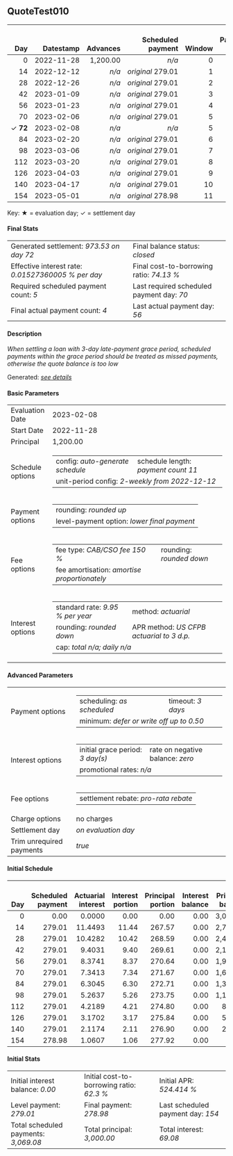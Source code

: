 <h2>QuoteTest010</h2>
<table>
    <thead style="vertical-align: bottom;">
        <th class="ci00" style="text-align: right;">Day</th>
        <th class="ci01" style="text-align: right;">Datestamp</th>
        <th class="ci02" style="text-align: right;">Advances</th>
        <th class="ci03" style="text-align: right;">Scheduled payment</th>
        <th class="ci04" style="text-align: right;">Window</th>
        <th class="ci05" style="text-align: right;">Payment due</th>
        <th class="ci06" style="text-align: right;">Actual payments</th>
        <th class="ci07" style="text-align: right;">Generated payment</th>
        <th class="ci08" style="text-align: right;">Net effect</th>
        <th class="ci09" style="text-align: right;">Payment status</th>
        <th class="ci10" style="text-align: right;">Balance status</th>
        <th class="ci11" style="text-align: right;">Actuarial interest</th>
        <th class="ci12" style="text-align: right;">New interest</th>
        <th class="ci13" style="text-align: right;">Interest portion</th>
        <th class="ci14" style="text-align: right;">Fee rebate if&nbsp;settled</th>
        <th class="ci15" style="text-align: right;">Fee rebate</th>
        <th class="ci16" style="text-align: right;">Fee portion</th>
        <th class="ci17" style="text-align: right;">Principal portion</th>
        <th class="ci18" style="text-align: right;">Interest balance</th>
        <th class="ci19" style="text-align: right;">Fee balance</th>
        <th class="ci20" style="text-align: right;">Principal balance</th>
        <th class="ci21" style="text-align: right;">Settlement figure</th>
    </thead>
    <tr style="text-align: right;">
        <td class="ci00">0</td>
        <td class="ci01" style="white-space: nowrap;">2022-11-28</td>
        <td class="ci02">1,200.00</td>
        <td class="ci03" style="white-space: nowrap;"><i>n/a<i></td>
        <td class="ci04">0</td>
        <td class="ci05">0.00</td>
        <td class="ci06"><i>n/a</i></td>
        <td class="ci07"><i>n/a</i></td>
        <td class="ci08">0.00</td>
        <td class="ci09"><i>none&nbsp;scheduled</i></td>
        <td class="ci10">open</td>
        <td class="ci11">0.0000</td>
        <td class="ci12">0.0000</td>
        <td class="ci13">0.00</td>
        <td class="ci14">1,800.00</td>
        <td class="ci15">0.00</td>
        <td class="ci16">0.00</td>
        <td class="ci17">0.00</td>
        <td class="ci18">0.0000</td>
        <td class="ci19">1,800.00</td>
        <td class="ci20">1,200.00</td>
        <td class="ci21">3,000.00</td>
    </tr>
    <tr style="text-align: right;">
        <td class="ci00">14</td>
        <td class="ci01" style="white-space: nowrap;">2022-12-12</td>
        <td class="ci02"><i>n/a</i></td>
        <td class="ci03" style="white-space: nowrap;"><i>original</i> 279.01</td>
        <td class="ci04">1</td>
        <td class="ci05">279.01</td>
        <td class="ci06">0:&nbsp;<i>confirmed</i>&nbsp;279.01;&nbsp;14:&nbsp;27901;&nbsp;<i>n/a</i></td>
        <td class="ci07"><i>n/a</i></td>
        <td class="ci08">279.01</td>
        <td class="ci09"><i>payment&nbsp;made</i></td>
        <td class="ci10">open</td>
        <td class="ci11">11.4493</td>
        <td class="ci12">11.4493</td>
        <td class="ci13">11.44</td>
        <td class="ci14">1,636.37</td>
        <td class="ci15">0.00</td>
        <td class="ci16">160.55</td>
        <td class="ci17">107.02</td>
        <td class="ci18">0.0000</td>
        <td class="ci19">1,639.45</td>
        <td class="ci20">1,092.98</td>
        <td class="ci21">1,096.06</td>
    </tr>
    <tr style="text-align: right;">
        <td class="ci00">28</td>
        <td class="ci01" style="white-space: nowrap;">2022-12-26</td>
        <td class="ci02"><i>n/a</i></td>
        <td class="ci03" style="white-space: nowrap;"><i>original</i> 279.01</td>
        <td class="ci04">2</td>
        <td class="ci05">279.01</td>
        <td class="ci06">0:&nbsp;<i>confirmed</i>&nbsp;279.01;&nbsp;28:&nbsp;27901;&nbsp;<i>n/a</i></td>
        <td class="ci07"><i>n/a</i></td>
        <td class="ci08">279.01</td>
        <td class="ci09"><i>payment&nbsp;made</i></td>
        <td class="ci10">open</td>
        <td class="ci11">10.4282</td>
        <td class="ci12">10.4282</td>
        <td class="ci13">10.42</td>
        <td class="ci14">1,472.73</td>
        <td class="ci15">0.00</td>
        <td class="ci16">161.16</td>
        <td class="ci17">107.43</td>
        <td class="ci18">0.0000</td>
        <td class="ci19">1,478.29</td>
        <td class="ci20">985.55</td>
        <td class="ci21">991.11</td>
    </tr>
    <tr style="text-align: right;">
        <td class="ci00">42</td>
        <td class="ci01" style="white-space: nowrap;">2023-01-09</td>
        <td class="ci02"><i>n/a</i></td>
        <td class="ci03" style="white-space: nowrap;"><i>original</i> 279.01</td>
        <td class="ci04">3</td>
        <td class="ci05">279.01</td>
        <td class="ci06">0:&nbsp;<i>confirmed</i>&nbsp;279.01;&nbsp;42:&nbsp;27901;&nbsp;<i>n/a</i></td>
        <td class="ci07"><i>n/a</i></td>
        <td class="ci08">279.01</td>
        <td class="ci09"><i>payment&nbsp;made</i></td>
        <td class="ci10">open</td>
        <td class="ci11">9.4031</td>
        <td class="ci12">9.4031</td>
        <td class="ci13">9.40</td>
        <td class="ci14">1,309.10</td>
        <td class="ci15">0.00</td>
        <td class="ci16">161.77</td>
        <td class="ci17">107.84</td>
        <td class="ci18">0.0000</td>
        <td class="ci19">1,316.52</td>
        <td class="ci20">877.71</td>
        <td class="ci21">885.13</td>
    </tr>
    <tr style="text-align: right;">
        <td class="ci00">56</td>
        <td class="ci01" style="white-space: nowrap;">2023-01-23</td>
        <td class="ci02"><i>n/a</i></td>
        <td class="ci03" style="white-space: nowrap;"><i>original</i> 279.01</td>
        <td class="ci04">4</td>
        <td class="ci05">279.01</td>
        <td class="ci06">0:&nbsp;<i>confirmed</i>&nbsp;279.01;&nbsp;56:&nbsp;27901;&nbsp;<i>n/a</i></td>
        <td class="ci07"><i>n/a</i></td>
        <td class="ci08">279.01</td>
        <td class="ci09"><i>payment&nbsp;made</i></td>
        <td class="ci10">open</td>
        <td class="ci11">8.3741</td>
        <td class="ci12">8.3741</td>
        <td class="ci13">8.37</td>
        <td class="ci14">1,145.46</td>
        <td class="ci15">0.00</td>
        <td class="ci16">162.39</td>
        <td class="ci17">108.25</td>
        <td class="ci18">0.0000</td>
        <td class="ci19">1,154.13</td>
        <td class="ci20">769.46</td>
        <td class="ci21">778.13</td>
    </tr>
    <tr style="text-align: right;">
        <td class="ci00">70</td>
        <td class="ci01" style="white-space: nowrap;">2023-02-06</td>
        <td class="ci02"><i>n/a</i></td>
        <td class="ci03" style="white-space: nowrap;"><i>original</i> 279.01</td>
        <td class="ci04">5</td>
        <td class="ci05">279.01</td>
        <td class="ci06"><i>n/a</i></td>
        <td class="ci07"><i>n/a</i></td>
        <td class="ci08">0.00</td>
        <td class="ci09"><i>payment&nbsp;due</i></td>
        <td class="ci10">open</td>
        <td class="ci11">7.3413</td>
        <td class="ci12">7.3413</td>
        <td class="ci13">0.00</td>
        <td class="ci14">981.82</td>
        <td class="ci15">0.00</td>
        <td class="ci16">0.00</td>
        <td class="ci17">0.00</td>
        <td class="ci18">7.3413</td>
        <td class="ci19">1,154.13</td>
        <td class="ci20">769.46</td>
        <td class="ci21">949.11</td>
    </tr>
    <tr style="text-align: right;">
        <td class="ci00">&#x2713;&nbsp;<b>72</b></td>
        <td class="ci01" style="white-space: nowrap;">2023-02-08</td>
        <td class="ci02"><i>n/a</i></td>
        <td class="ci03" style="white-space: nowrap;"><i>n/a<i></td>
        <td class="ci04">5</td>
        <td class="ci05">0.00</td>
        <td class="ci06"><i>n/a</i></td>
        <td class="ci07">973.53</td>
        <td class="ci08">973.53</td>
        <td class="ci09"><i>generated</i></td>
        <td class="ci10">closed</td>
        <td class="ci11">1.0488</td>
        <td class="ci12">1.0488</td>
        <td class="ci13">8.39</td>
        <td class="ci14">958.45</td>
        <td class="ci15">958.45</td>
        <td class="ci16">195.68</td>
        <td class="ci17">769.46</td>
        <td class="ci18">0.0000</td>
        <td class="ci19">0.00</td>
        <td class="ci20">0.00</td>
        <td class="ci21">0.00</td>
    </tr>
    <tr style="text-align: right;">
        <td class="ci00">84</td>
        <td class="ci01" style="white-space: nowrap;">2023-02-20</td>
        <td class="ci02"><i>n/a</i></td>
        <td class="ci03" style="white-space: nowrap;"><i>original</i> 279.01</td>
        <td class="ci04">6</td>
        <td class="ci05">0.00</td>
        <td class="ci06"><i>n/a</i></td>
        <td class="ci07"><i>n/a</i></td>
        <td class="ci08">0.00</td>
        <td class="ci09"><i>no&nbsp;longer&nbsp;required</i></td>
        <td class="ci10">closed</td>
        <td class="ci11">0.0000</td>
        <td class="ci12">0.0000</td>
        <td class="ci13">0.00</td>
        <td class="ci14">0.00</td>
        <td class="ci15">0.00</td>
        <td class="ci16">0.00</td>
        <td class="ci17">0.00</td>
        <td class="ci18">0.0000</td>
        <td class="ci19">0.00</td>
        <td class="ci20">0.00</td>
        <td class="ci21">0.00</td>
    </tr>
    <tr style="text-align: right;">
        <td class="ci00">98</td>
        <td class="ci01" style="white-space: nowrap;">2023-03-06</td>
        <td class="ci02"><i>n/a</i></td>
        <td class="ci03" style="white-space: nowrap;"><i>original</i> 279.01</td>
        <td class="ci04">7</td>
        <td class="ci05">0.00</td>
        <td class="ci06"><i>n/a</i></td>
        <td class="ci07"><i>n/a</i></td>
        <td class="ci08">0.00</td>
        <td class="ci09"><i>no&nbsp;longer&nbsp;required</i></td>
        <td class="ci10">closed</td>
        <td class="ci11">0.0000</td>
        <td class="ci12">0.0000</td>
        <td class="ci13">0.00</td>
        <td class="ci14">0.00</td>
        <td class="ci15">0.00</td>
        <td class="ci16">0.00</td>
        <td class="ci17">0.00</td>
        <td class="ci18">0.0000</td>
        <td class="ci19">0.00</td>
        <td class="ci20">0.00</td>
        <td class="ci21">0.00</td>
    </tr>
    <tr style="text-align: right;">
        <td class="ci00">112</td>
        <td class="ci01" style="white-space: nowrap;">2023-03-20</td>
        <td class="ci02"><i>n/a</i></td>
        <td class="ci03" style="white-space: nowrap;"><i>original</i> 279.01</td>
        <td class="ci04">8</td>
        <td class="ci05">0.00</td>
        <td class="ci06"><i>n/a</i></td>
        <td class="ci07"><i>n/a</i></td>
        <td class="ci08">0.00</td>
        <td class="ci09"><i>no&nbsp;longer&nbsp;required</i></td>
        <td class="ci10">closed</td>
        <td class="ci11">0.0000</td>
        <td class="ci12">0.0000</td>
        <td class="ci13">0.00</td>
        <td class="ci14">0.00</td>
        <td class="ci15">0.00</td>
        <td class="ci16">0.00</td>
        <td class="ci17">0.00</td>
        <td class="ci18">0.0000</td>
        <td class="ci19">0.00</td>
        <td class="ci20">0.00</td>
        <td class="ci21">0.00</td>
    </tr>
    <tr style="text-align: right;">
        <td class="ci00">126</td>
        <td class="ci01" style="white-space: nowrap;">2023-04-03</td>
        <td class="ci02"><i>n/a</i></td>
        <td class="ci03" style="white-space: nowrap;"><i>original</i> 279.01</td>
        <td class="ci04">9</td>
        <td class="ci05">0.00</td>
        <td class="ci06"><i>n/a</i></td>
        <td class="ci07"><i>n/a</i></td>
        <td class="ci08">0.00</td>
        <td class="ci09"><i>no&nbsp;longer&nbsp;required</i></td>
        <td class="ci10">closed</td>
        <td class="ci11">0.0000</td>
        <td class="ci12">0.0000</td>
        <td class="ci13">0.00</td>
        <td class="ci14">0.00</td>
        <td class="ci15">0.00</td>
        <td class="ci16">0.00</td>
        <td class="ci17">0.00</td>
        <td class="ci18">0.0000</td>
        <td class="ci19">0.00</td>
        <td class="ci20">0.00</td>
        <td class="ci21">0.00</td>
    </tr>
    <tr style="text-align: right;">
        <td class="ci00">140</td>
        <td class="ci01" style="white-space: nowrap;">2023-04-17</td>
        <td class="ci02"><i>n/a</i></td>
        <td class="ci03" style="white-space: nowrap;"><i>original</i> 279.01</td>
        <td class="ci04">10</td>
        <td class="ci05">0.00</td>
        <td class="ci06"><i>n/a</i></td>
        <td class="ci07"><i>n/a</i></td>
        <td class="ci08">0.00</td>
        <td class="ci09"><i>no&nbsp;longer&nbsp;required</i></td>
        <td class="ci10">closed</td>
        <td class="ci11">0.0000</td>
        <td class="ci12">0.0000</td>
        <td class="ci13">0.00</td>
        <td class="ci14">0.00</td>
        <td class="ci15">0.00</td>
        <td class="ci16">0.00</td>
        <td class="ci17">0.00</td>
        <td class="ci18">0.0000</td>
        <td class="ci19">0.00</td>
        <td class="ci20">0.00</td>
        <td class="ci21">0.00</td>
    </tr>
    <tr style="text-align: right;">
        <td class="ci00">154</td>
        <td class="ci01" style="white-space: nowrap;">2023-05-01</td>
        <td class="ci02"><i>n/a</i></td>
        <td class="ci03" style="white-space: nowrap;"><i>original</i> 278.98</td>
        <td class="ci04">11</td>
        <td class="ci05">0.00</td>
        <td class="ci06"><i>n/a</i></td>
        <td class="ci07"><i>n/a</i></td>
        <td class="ci08">0.00</td>
        <td class="ci09"><i>no&nbsp;longer&nbsp;required</i></td>
        <td class="ci10">closed</td>
        <td class="ci11">0.0000</td>
        <td class="ci12">0.0000</td>
        <td class="ci13">0.00</td>
        <td class="ci14">0.00</td>
        <td class="ci15">0.00</td>
        <td class="ci16">0.00</td>
        <td class="ci17">0.00</td>
        <td class="ci18">0.0000</td>
        <td class="ci19">0.00</td>
        <td class="ci20">0.00</td>
        <td class="ci21">0.00</td>
    </tr>
</table><p>Key: &#x2605; = evaluation day; &#x2713; = settlement day</p>
<h4>Final Stats</h4>
<table>
    <tr>
        <td>Generated settlement: <i>973.53 on day 72</i></td>
        <td>Final balance status: <i>closed</i></td>
    </tr>
    <tr>
        <td>Effective interest rate: <i>0.01527360005 % per day</i></td>
        <td>Final cost-to-borrowing ratio: <i>74.13 %</i></td>
    </tr>
    <tr>
        <td>Required scheduled payment count: <i>5</i></td>
        <td>Last required scheduled payment day: <i>70</i></td>
    </tr>
    <tr>
        <td>Final actual payment count: <i>4</i></td>
        <td>Last actual payment day: <i>56</i></td>
    </tr>
</table>

<h4>Description</h4>
<p><i>When settling a loan with 3-day late-payment grace period, scheduled payments within the grace period should be treated as missed payments, otherwise the quote balance is too low</i></p>
<p>Generated: <i><a href="../GeneratedDate.html">see details</a></i></p>
<h4>Basic Parameters</h4>
<table>
    <tr>
        <td>Evaluation Date</td>
        <td>2023-02-08</td>
    </tr>
    <tr>
        <td>Start Date</td>
        <td>2022-11-28</td>
    </tr>
    <tr>
        <td>Principal</td>
        <td>1,200.00</td>
    </tr>
    <tr>
        <td>Schedule options</td>
        <td>
            <table>
                <tr>
                    <td>config: <i>auto-generate schedule</i></td>
                    <td>schedule length: <i><i>payment count</i> 11</i></td>
                </tr>
                <tr>
                    <td colspan="2" style="white-space: nowrap;">unit-period config: <i>2-weekly from 2022-12-12</i></td>
                </tr>
            </table>
        </td>
    </tr>
    <tr>
        <td>Payment options</td>
        <td>
            <table>
                <tr>
                    <td>rounding: <i>rounded up</i></td>
                </tr>
                <tr>
                    <td>level-payment option: <i>lower&nbsp;final&nbsp;payment</i></td>
                </tr>
            </table>
        </td>
    </tr>
    <tr>
        <td>Fee options</td>
        <td>
            <table>
                <tr>
                    <td>fee type: <i><i>CAB/CSO fee</i> 150 %</i></td>
                    <td>rounding: <i>rounded down</i></td>
                </tr>
                <tr>
                    <td>fee amortisation: <i>amortise proportionately</i></td>
                </tr>
            </table>
        </td>
    </tr>
    <tr>
        <td>Interest options</td>
        <td>
            <table>
                <tr>
                    <td>standard rate: <i>9.95 % per year</i></td>
                    <td>method: <i>actuarial</i></td>
                </tr>
                <tr>
                    <td>rounding: <i>rounded down</i></td>
                    <td>APR method: <i>US CFPB actuarial to 3 d.p.</i></td>
                </tr>
                <tr>
                    <td colspan="2">cap: <i>total <i>n/a</i>; daily <i>n/a</i></td>
                </tr>
            </table>
        </td>
    </tr>
</table>
<h4>Advanced Parameters</h4>
<table>
    <tr>
        <td>Payment options</td>
        <td>
                <table>
                    <tr>
                        <td>scheduling: <i>as scheduled</i></td>
                        <td>timeout: <i>3 days</i></td>
                    </tr>
                    <tr>
                        <td colspan="2">minimum: <i>defer&nbsp;or&nbsp;write&nbsp;off&nbsp;up&nbsp;to&nbsp;0.50</i></td>
                    </tr>
                </table>
        </td>
    </tr>
    <tr>
        <td>Interest options</td>
        <td>
            <table>
                <tr>
                    <td>initial grace period: <i>3 day(s)</i></td>
                    <td>rate on negative balance: <i>zero</i></td>
                </tr>
                <tr>
                    <td colspan="2">promotional rates: <i><i>n/a</i></i></td>
                </tr>
            </table>
        </td>
    </tr>
    <tr>
        <td>Fee options</td>
        <td>
            <table>
                <tr>
                    <td>settlement rebate: <i>pro-rata rebate</i></td>
                </tr>
            </table>
        </td>
    </tr>
    <tr>
        <td>Charge options</td>
        <td>no charges
        </td>
    </tr>
    <tr>
        <td>Settlement day</td><td><i><i>on evaluation day</i></i></td>
    </tr>
    <tr>
        <td>Trim unrequired payments</td><td><i>true</i></td>
    </tr>
</table><h4>Initial Schedule</h4>
<table>
    <thead style="vertical-align: bottom;">
        <th style="text-align: right;">Day</th>
        <th style="text-align: right;">Scheduled payment</th>
        <th style="text-align: right;">Actuarial interest</th>
        <th style="text-align: right;">Interest portion</th>
        <th style="text-align: right;">Principal portion</th>
        <th style="text-align: right;">Interest balance</th>
        <th style="text-align: right;">Principal balance</th>
        <th style="text-align: right;">Total actuarial interest</th>
        <th style="text-align: right;">Total interest</th>
        <th style="text-align: right;">Total principal</th>
    </thead>
    <tr style="text-align: right;">
        <td class="ci00">0</td>
        <td class="ci01" style="white-space: nowrap;">0.00</td>
        <td class="ci02">0.0000</td>
        <td class="ci03">0.00</td>
        <td class="ci04">0.00</td>
        <td class="ci05">0.00</td>
        <td class="ci06">3,000.00</td>
        <td class="ci07">0.0000</td>
        <td class="ci08">0.00</td>
        <td class="ci09">0.00</td>
    </tr>
    <tr style="text-align: right;">
        <td class="ci00">14</td>
        <td class="ci01" style="white-space: nowrap;">279.01</td>
        <td class="ci02">11.4493</td>
        <td class="ci03">11.44</td>
        <td class="ci04">267.57</td>
        <td class="ci05">0.00</td>
        <td class="ci06">2,732.43</td>
        <td class="ci07">11.4493</td>
        <td class="ci08">11.44</td>
        <td class="ci09">267.57</td>
    </tr>
    <tr style="text-align: right;">
        <td class="ci00">28</td>
        <td class="ci01" style="white-space: nowrap;">279.01</td>
        <td class="ci02">10.4282</td>
        <td class="ci03">10.42</td>
        <td class="ci04">268.59</td>
        <td class="ci05">0.00</td>
        <td class="ci06">2,463.84</td>
        <td class="ci07">21.8775</td>
        <td class="ci08">21.86</td>
        <td class="ci09">536.16</td>
    </tr>
    <tr style="text-align: right;">
        <td class="ci00">42</td>
        <td class="ci01" style="white-space: nowrap;">279.01</td>
        <td class="ci02">9.4031</td>
        <td class="ci03">9.40</td>
        <td class="ci04">269.61</td>
        <td class="ci05">0.00</td>
        <td class="ci06">2,194.23</td>
        <td class="ci07">31.2806</td>
        <td class="ci08">31.26</td>
        <td class="ci09">805.77</td>
    </tr>
    <tr style="text-align: right;">
        <td class="ci00">56</td>
        <td class="ci01" style="white-space: nowrap;">279.01</td>
        <td class="ci02">8.3741</td>
        <td class="ci03">8.37</td>
        <td class="ci04">270.64</td>
        <td class="ci05">0.00</td>
        <td class="ci06">1,923.59</td>
        <td class="ci07">39.6547</td>
        <td class="ci08">39.63</td>
        <td class="ci09">1,076.41</td>
    </tr>
    <tr style="text-align: right;">
        <td class="ci00">70</td>
        <td class="ci01" style="white-space: nowrap;">279.01</td>
        <td class="ci02">7.3413</td>
        <td class="ci03">7.34</td>
        <td class="ci04">271.67</td>
        <td class="ci05">0.00</td>
        <td class="ci06">1,651.92</td>
        <td class="ci07">46.9960</td>
        <td class="ci08">46.97</td>
        <td class="ci09">1,348.08</td>
    </tr>
    <tr style="text-align: right;">
        <td class="ci00">84</td>
        <td class="ci01" style="white-space: nowrap;">279.01</td>
        <td class="ci02">6.3045</td>
        <td class="ci03">6.30</td>
        <td class="ci04">272.71</td>
        <td class="ci05">0.00</td>
        <td class="ci06">1,379.21</td>
        <td class="ci07">53.3004</td>
        <td class="ci08">53.27</td>
        <td class="ci09">1,620.79</td>
    </tr>
    <tr style="text-align: right;">
        <td class="ci00">98</td>
        <td class="ci01" style="white-space: nowrap;">279.01</td>
        <td class="ci02">5.2637</td>
        <td class="ci03">5.26</td>
        <td class="ci04">273.75</td>
        <td class="ci05">0.00</td>
        <td class="ci06">1,105.46</td>
        <td class="ci07">58.5641</td>
        <td class="ci08">58.53</td>
        <td class="ci09">1,894.54</td>
    </tr>
    <tr style="text-align: right;">
        <td class="ci00">112</td>
        <td class="ci01" style="white-space: nowrap;">279.01</td>
        <td class="ci02">4.2189</td>
        <td class="ci03">4.21</td>
        <td class="ci04">274.80</td>
        <td class="ci05">0.00</td>
        <td class="ci06">830.66</td>
        <td class="ci07">62.7830</td>
        <td class="ci08">62.74</td>
        <td class="ci09">2,169.34</td>
    </tr>
    <tr style="text-align: right;">
        <td class="ci00">126</td>
        <td class="ci01" style="white-space: nowrap;">279.01</td>
        <td class="ci02">3.1702</td>
        <td class="ci03">3.17</td>
        <td class="ci04">275.84</td>
        <td class="ci05">0.00</td>
        <td class="ci06">554.82</td>
        <td class="ci07">65.9532</td>
        <td class="ci08">65.91</td>
        <td class="ci09">2,445.18</td>
    </tr>
    <tr style="text-align: right;">
        <td class="ci00">140</td>
        <td class="ci01" style="white-space: nowrap;">279.01</td>
        <td class="ci02">2.1174</td>
        <td class="ci03">2.11</td>
        <td class="ci04">276.90</td>
        <td class="ci05">0.00</td>
        <td class="ci06">277.92</td>
        <td class="ci07">68.0706</td>
        <td class="ci08">68.02</td>
        <td class="ci09">2,722.08</td>
    </tr>
    <tr style="text-align: right;">
        <td class="ci00">154</td>
        <td class="ci01" style="white-space: nowrap;">278.98</td>
        <td class="ci02">1.0607</td>
        <td class="ci03">1.06</td>
        <td class="ci04">277.92</td>
        <td class="ci05">0.00</td>
        <td class="ci06">0.00</td>
        <td class="ci07">69.1313</td>
        <td class="ci08">69.08</td>
        <td class="ci09">3,000.00</td>
    </tr>
</table>
<h4>Initial Stats</h4>
<table>
    <tr>
        <td>Initial interest balance: <i>0.00</i></td>
        <td>Initial cost-to-borrowing ratio: <i>62.3 %</i></td>
        <td>Initial APR: <i>524.414 %</i></td>
    </tr>
    <tr>
        <td>Level payment: <i>279.01</i></td>
        <td>Final payment: <i>278.98</i></td>
        <td>Last scheduled payment day: <i>154</i></td>
    </tr>
    <tr>
        <td>Total scheduled payments: <i>3,069.08</i></td>
        <td>Total principal: <i>3,000.00</i></td>
        <td>Total interest: <i>69.08</i></td>
    </tr>
</table>